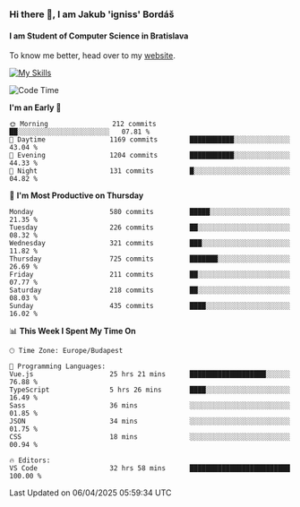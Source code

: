 ### Hi there 👋, I am Jakub 'igniss' Bordáš

#### I am Student of Computer Science in Bratislava
To know me better, head over to my [website](https://bordas.sk).

[![My Skills](https://skillicons.dev/icons?i=js,typescript,html,css,figma,svelte,vue,next,postgresql,nest,express,nodejs)](https://bordas.sk)


<!--START_SECTION:waka-->
![Code Time](http://img.shields.io/badge/Code%20Time-1%2C798%20hrs%2042%20mins-blue)

**I'm an Early 🐤** 

```text
🌞 Morning                212 commits         ██░░░░░░░░░░░░░░░░░░░░░░░   07.81 % 
🌆 Daytime                1169 commits        ███████████░░░░░░░░░░░░░░   43.04 % 
🌃 Evening                1204 commits        ███████████░░░░░░░░░░░░░░   44.33 % 
🌙 Night                  131 commits         █░░░░░░░░░░░░░░░░░░░░░░░░   04.82 % 
```
📅 **I'm Most Productive on Thursday** 

```text
Monday                   580 commits         █████░░░░░░░░░░░░░░░░░░░░   21.35 % 
Tuesday                  226 commits         ██░░░░░░░░░░░░░░░░░░░░░░░   08.32 % 
Wednesday                321 commits         ███░░░░░░░░░░░░░░░░░░░░░░   11.82 % 
Thursday                 725 commits         ███████░░░░░░░░░░░░░░░░░░   26.69 % 
Friday                   211 commits         ██░░░░░░░░░░░░░░░░░░░░░░░   07.77 % 
Saturday                 218 commits         ██░░░░░░░░░░░░░░░░░░░░░░░   08.03 % 
Sunday                   435 commits         ████░░░░░░░░░░░░░░░░░░░░░   16.02 % 
```


📊 **This Week I Spent My Time On** 

```text
🕑︎ Time Zone: Europe/Budapest

💬 Programming Languages: 
Vue.js                   25 hrs 21 mins      ███████████████████░░░░░░   76.88 % 
TypeScript               5 hrs 26 mins       ████░░░░░░░░░░░░░░░░░░░░░   16.49 % 
Sass                     36 mins             ░░░░░░░░░░░░░░░░░░░░░░░░░   01.85 % 
JSON                     34 mins             ░░░░░░░░░░░░░░░░░░░░░░░░░   01.75 % 
CSS                      18 mins             ░░░░░░░░░░░░░░░░░░░░░░░░░   00.94 % 

🔥 Editors: 
VS Code                  32 hrs 58 mins      █████████████████████████   100.00 % 
```


 Last Updated on 06/04/2025 05:59:34 UTC
<!--END_SECTION:waka-->

